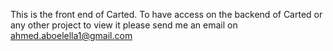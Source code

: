 This is the front end of Carted. To have access on the backend of Carted or any other project to view it please send me an email on ahmed.aboelella1@gmail.com

